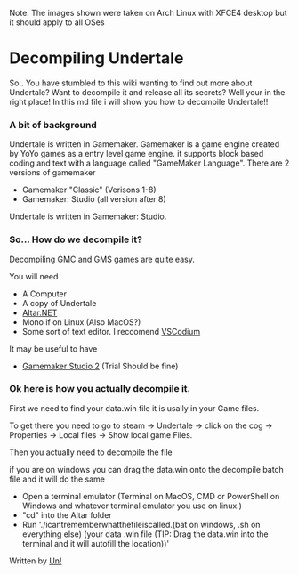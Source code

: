 Note: The images shown were taken on Arch Linux with XFCE4 desktop but it should apply to all OSes
# Decompiling Undertale 
So.. You have stumbled to this wiki wanting to find out more about Undertale? Want to decompile it and release all its secrets? Well your in the right place! In this md file i will show you how to decompile Undertale!!
### A bit of background
Undertale is written in Gamemaker. Gamemaker is a game engine created by YoYo games as a entry level game engine. it supports block based coding and text with a language called "GameMaker Language". There are 2 versions of gamemaker

- Gamemaker "Classic" (Verisons 1-8)
- Gamemaker: Studio (all version after 8)

Undertale is written in Gamemaker: Studio.

### So... How do we decompile it?
Decompiling GMC and GMS games are quite easy.

You will need
- A Computer
- A copy of Undertale
- [Altar.NET](https://gitlab.com/PoroCYon/Altar.NET/uploads/b06607af0c309db3814e08600fbe87ee/altar-20171129.zip)
- Mono if on Linux (Also MacOS?)
- Some sort of text editor. I reccomend [VSCodium](https://vscodium.com)

It may be useful to have
- [Gamemaker Studio 2](https://www.yoyogames.com/) (Trial Should be fine)

### Ok here is how you actually decompile it.

First we need to find your data.win file
it is usally in your Game files. 

To get there you need to go to steam -> Undertale -> click on the cog -> Properties -> Local files -> Show local game Files.

Then you actually need to decompile the file 

if you are on windows you can drag the data.win onto the decompile batch file and it will do the same

- Open a terminal emulator (Terminal on MacOS, CMD or PowerShell on Windows and whatever terminal emulator you use on linux.)
- "cd" into the Altar folder
- Run './icantrememberwhatthefileiscalled.(bat on windows, .sh on everything else) (your data .win file (TIP: Drag the data.win into the terminal and it will autofill the location))'






































Written by [Un!](https://github.com/un-simp) 
